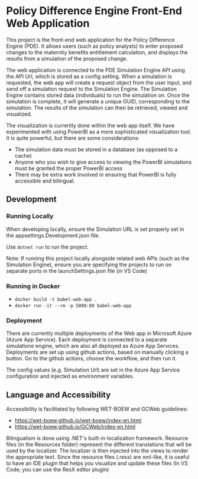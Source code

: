 # Policy Difference Engine Front-End Web Application

This project is the front-end web application for the Policy Difference Engine (PDE). It allows users (such as policy analysts) to enter proposed changes to the maternity benefits entitlement calculation, and displays the results from a simulation of the proposed change.

The web application is connected to the PDE Simulation Engine API using the API Url, which is stored as a config setting. When a simulation is requested, the web app will create a request object from the user input, and send off a simulation request to the Simulation Engine. The Simulation Engine contains stored data (individuals) to run the simulation on. Once the simulation is complete, it will generate a unique GUID, corresponding to the simulation. The results of the simulation can then be retrieved, viewed and visualized.

The visualization is currently done within the web app itself. We have experimented with using PowerBI as a more sophisticated visualization tool. It is quite powerful, but there are some considerations:
- The simulation data must be stored in a database (as opposed to a cache)
- Anyone who you wish to give access to viewing the PowerBI simulations must be granted the proper PowerBI access
- There may be extra work involved in ensuring that PowerBI is fully accessible and bilingual. 

## Development

### Running Locally

When developing locally, ensure the Simulation URL is set properly set in the appsettings.Development.json file.

Use `dotnet run` to run the project.

Note: If running this project locally alongside related web APIs (such as the Simulation Engine), ensure you are specifying the projects to run on separate ports in the launchSettings.json file (in VS Code)

### Running in Docker
- `docker build -t babel-web-app .`
- `docker run -it --rm -p 5000:80 babel-web-app`

### Deployment

There are currently multiple deployments of the Web app in Microsoft Azure (Azure App Service). Each deployment is connected to a separate simulatione engine, which are also all deployed as Azure App Services. Deployments are set up using github actions, based on manually clicking a button. Go to the github actions, choose the workflow, and then run it.

The config values (e.g. Simulation Url) are set in the Azure App Service configuration and injected as environment variables.

## Language and Accessibility

Accessibility is facilitated by following WET-BOEW and GCWeb guidelines:
- https://wet-boew.github.io/wet-boew/index-en.html
- https://wet-boew.github.io/GCWeb/index-en.html

Bilingualism is done using .NET's built-in localization framework. Resource files (in the Resources folder) represent the different translations that will be used by the localizer. The localizer is then injected into the views to render the appropriate text. Since the resource files (.resx) are xml-like, it is useful to have an IDE plugin that helps you visualize and update these files (In VS Code, you can use the ResX editor plugin)
